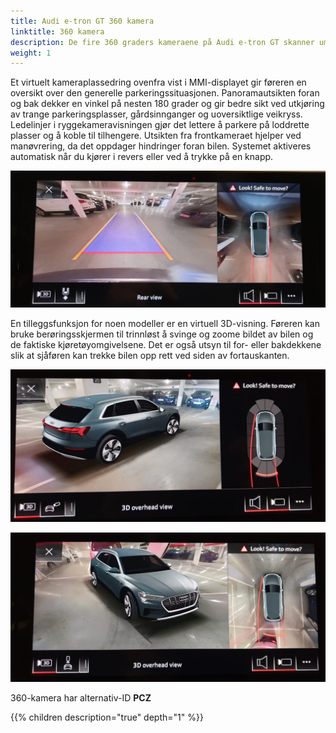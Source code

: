 ```yaml
---
title: Audi e-tron GT 360 kamera
linktitle: 360 kamera
description: De fire 360 graders kameraene på Audi e-tron GT skanner umiddelbar nærhet og viser hindringer innenfor. Sjåfører kan velge mellom ulike visninger som forenkler parkering og manøvrering.
weight: 1
---
```


Et virtuelt kameraplassedring ovenfra vist i MMI-displayet gir føreren en oversikt over den generelle parkeringssituasjonen. Panoramautsikten foran og bak dekker en vinkel på nesten 180 grader og gir bedre sikt ved utkjøring av trange parkeringsplasser, gårdsinnganger og uoversiktlige veikryss. Ledelinjer i ryggekameravisningen gjør det lettere å parkere på loddrette plasser og å koble til tilhengere. Utsikten fra frontkameraet hjelper ved manøvrering, da det oppdager hindringer foran bilen. Systemet aktiveres automatisk når du kjører i revers eller ved å trykke på en knapp.

![Kamera bak](camerarear.jpg "Bakkamera")

En tilleggsfunksjon for noen modeller er en virtuell 3D-visning. Føreren kan bruke berøringsskjermen til trinnløst å svinge og zoome bildet av bilen og de faktiske kjøretøyomgivelsene. Det er også utsyn til for- eller bakdekkene slik at sjåføren kan trekke bilen opp rett ved siden av fortauskanten.

![3dview](camera3d.jpg "3D-visning")

![3dview](camera3d_2.jpg "3D-visning")

360-kamera har alternativ-ID **PCZ**

{{% children description="true" depth="1" %}}
